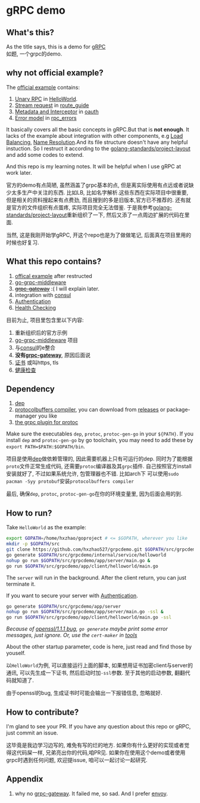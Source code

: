 # gRPC demo

## What's this?
As the title says, this is a demo for [gRPC](https://grpc.io/docs/quickstart/go.html)<br>
如题, 一个grpc的demo.

## why not official example?
The [official example](https://github.com/grpc/grpc-go/tree/master/examples) contains:
1. [Unary RPC](https://grpc.io/docs/guides/concepts.html#unary-rpc) in [HelloWorld](https://github.com/grpc/grpc-go/tree/master/examples/helloworld).
2. [Stream request](https://grpc.io/docs/guides/concepts.html#server-streaming-rpc) in [route_guide](https://github.com/grpc/grpc-go/tree/master/examples/route_guide)
3. [Metadata and Interceptor](https://grpc.io/docs/guides/concepts.html#metadata) in [oauth](https://github.com/grpc/grpc-go/tree/master/examples/oauth)
4. [Error model](https://grpc.io/docs/guides/error.html) in [rpc_errors](https://github.com/grpc/grpc-go/tree/master/examples/rpc_errors)

It basically covers all the basic concepts in gRPC.But that is **not enough**. It lacks of the example about integration with other components, e.g [Load Balancing](https://github.com/grpc/grpc/blob/master/doc/load-balancing.md), [Name Resolution](https://github.com/grpc/grpc/blob/master/doc/naming.md).And its file structure doesn't have any helpful instuction. So I restruct it according to the [golang-standards/project-layout](https://github.com/golang-standards/project-layout) and add some codes to extend.

And this repo is my learning notes. It will be helpful when I use gRPC at work later.

官方的demo有点简陋, 虽然涵盖了grpc基本的点, 但是离实际使用有点远或者说缺少太多生产中关注的东西. 比如LB, 比如名字解析.这些东西在实际项目中很重要, 但是相关的资料搜起来有点费劲, 而且搜到的多是旧版本,官方已不推荐的. 还有就是官方的文件组织有点蛋疼, 实际项目完全无法借鉴. 于是我参考[golang-standards/project-layout](https://github.com/golang-standards/project-layout)重新组织了一下, 然后又添了一点周边扩展的代码在里面.

当然, 这是我刚开始学gRPC, 开这个repo也是为了做做笔记, 后面真在项目里用的时候也好复习.

## What this repo contains?
1. [offical example](https://github.com/grpc/grpc-go/tree/master/examples) after restructed
2. [go-grpc-middleware](https://github.com/grpc-ecosystem/go-grpc-middleware)
3. ~~[grpc-gateway](https://github.com/grpc-ecosystem/grpc-gateway)~~ :( I will explain later.
4. integration with [consul](https://www.consul.io)
5. [Authentication](https://grpc.io/docs/guides/auth.html#go)
6. [Health Checking](https://github.com/grpc/grpc/blob/master/doc/health-checking.md)

目前为止, 项目里包含里以下内容:
1. 重新组织后的官方示例
2. [go-grpc-middleware](https://github.com/grpc-ecosystem/go-grpc-middleware) 项目
3. 与[consul](https://www.consul.io)的e整合
4. **没有[grpc-gateway](https://github.com/grpc-ecosystem/grpc-gateway)**, 原因后面说
5. [证书](https://grpc.io/docs/guides/auth.html#go) 或叫https, tls
6. [健康检查](https://github.com/grpc/grpc/blob/master/doc/health-checking.md)

## Dependency
1. [dep](https://github.com/golang/dep)
2. [protocolbuffers compiler](https://github.com/protocolbuffers/protobuf), you can download from [releases](https://github.com/protocolbuffers/protobuf/releases) or package-manager you like
3. [the grpc plugin for protoc](https://github.com/golang/protobuf/tree/master/protoc-gen-go)

Make sure the executables  `dep`, `protoc`, `protoc-gen-go` in your `${PATH}`.
If you install `dep` and `protoc-gen-go` by go toolchain, you may need to add these by `export PATH=$PATH:$GOPATH/bin`.

项目是使用[dep](https://github.com/golang/dep)做依赖管理的, 因此需要机器上只有可运行的dep. 同时为了能根据`proto`文件正常生成代码, 还需要`protoc`编译器及其`grpc`插件.
自己按照官方install安装就好了, 不过如果系统允许, 包管理器也不错. 比如arch下 可以使用`sudo pacman -Syy protobuf`安装`protocolbuffers compiler`

最后, 确保`dep`, `protoc`, `protoc-gen-go`在你的环境变量里, 因为后面会用的到.

## How to run?
Take `HelloWorld` as the example:
```sh
export GOPATH=/home/hxzhao/goproject # <= $GOPATH, wherever you like
mkdir -p $GOPATH/src
git clone https://github.com/hxzhao527/grpcdemo.git $GOPATH/src/grpcdemo # clone code to local
go generate $GOPATH/src/grpcdemo/internal/service/helloworld
nohup go run $GOPATH/src/grpcdemo/app/server/main.go &
go run $GOPATH/src/grpcdemo/app/client/helloworld/main.go
```
The `server` will run in the background. After the client return, you can just terminate it.

If you want to secure your server with [Authentication](https://grpc.io/docs/guides/auth.html#go).
```sh
go generate $GOPATH/src/grpcdemo/app/server
nohup go run $GOPATH/src/grpcdemo/app/server/main.go -ssl &
go run $GOPATH/src/grpcdemo/app/client/helloworld/main.go -ssl
```
*Because of [openssl/1.1.1 bug](https://bugs.debian.org/cgi-bin/bugreport.cgi?bug=898470), `go generate` maybe print some error messages, just ignore. Or, use the `cert-maker` in [tools](./tools)*

About the other startup parameter, code is here, just read and find those by youself.

以`HelloWorld`为例, 可以直接运行上面的脚本, 如果想用证书加密client与server的通讯, 可以先生成一下证书, 然后启动时加`-ssl`参数. 至于其他的启动参数, 翻翻代码就知道了.

由于openssl的bug, 生成证书时可能会输出一下报错信息, 忽略就好.

## How to contribute?
I'm gland to see your PR. If you have any question about this repo or gRPC, just commit an issue.

这毕竟是我边学习边写的, 难免有写的烂的地方. 如果你有什么更好的实现或者觉得这代码屎一样, 兄弟亮出你的代码,咱PR见. 如果你在使用这个demo或者使用grpc时遇到任何问题, 欢迎提issue, 咱可以一起讨论一起研究.

## Appendix
1. why no [grpc-gateway](https://github.com/grpc-ecosystem/grpc-gateway). It failed me, so sad. And I prefer [envoy](https://www.envoyproxy.io/).
